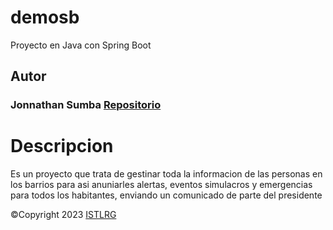 # demosb
Proyecto en Java con Spring Boot

## Autor

### Jonnathan Sumba [Repositorio](https://github/J0HNPR0X)

# Descripcion 

Es un proyecto que trata de gestinar toda la informacion de las personas en los barrios para asi anuniarles alertas, eventos simulacros y emergencias para todos los habitantes, enviando un comunicado de parte del presidente 

©Copyright 2023 [ISTLRG](https://insteclrg.edu.ec) 

